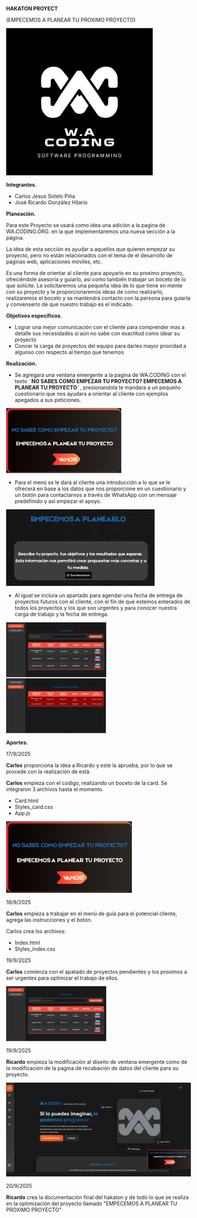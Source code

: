 ﻿**HAKATON PROYECT**

(EMPECEMOS A PLANEAR TU PROXIMO PROYECTO)


![](Aspose.Words.11ded478-5644-44f6-a6f9-62219da42f26.001.png)



**Integrantes.**

- Carlos Jesus Sotelo Piña
- José Ricardo González Hilario

**Planeación.**

Para este Proyecto se usará como idea una adición a la pagina de WA.CODING.ORG. en la que implementaremos una nueva sección a la página. 

La idea de esta sección es ayudar a aquellos que quieren empezar su proyecto, pero no están relacionados con el tema de el desarrollo de páginas web, aplicaciones móviles, etc. 

Es una forma de orientar al cliente para apoyarlo en su proximo proyecto, ofreciéndole asesoría y guiarlo, así como también trabajar un boceto de lo que solicite. Le solicitaremos una pequeña idea de lo que tiene en mente con su proyecto y le proporcionaremos ideas de como realizarlo, realizaremos el boceto y se mantendrá contacto con la persona para guiarla y convenserlo de que nuestro trabajo es el indicado.

**Objetivos especificos**.

- Lograr una mejor comunicación con el cliente para comprender mas a detalle sus necesidades si aún no sabe con exactitud como idear su proyecto 
- Concer la carga de proyectos del equipo para darles mayor prioridad a algunso con respecto al tiempo que tenemos 

**Realización.**

- Se agregara una ventana emergente a la pagina de WA.CODING con el texto ¨**NO SABES COMO EMPEZAR TU PROYECTO? EMPECEMOS A PLANEAR TU PROYECTO**¨, presionandola te mandara a un pequeño cuestionario que nos ayudara a orientar al cliente con ejemplos apegados a sus peticiones.

![ref1]

- Para el menú se le dará al cliente una introducción a lo que se le ofrecerá en base a los datos que nos proporcione en un cuestionario y un botón para contactarnos a través de WhatsApp con un mensaje predefinido y así empezar el apoyo. 

![](Aspose.Words.11ded478-5644-44f6-a6f9-62219da42f26.003.png)

- Al igual se inclura un apartado para agendar una fecha de entrega de proyectos futuros con el cliente, con el fin de que estemos enterados de todos los proyectos y los que son urgentes y para conocer nuestra carga de trabajo y la fecha de entrega.

![ref2]  ![](Aspose.Words.11ded478-5644-44f6-a6f9-62219da42f26.005.png)

**Aportes.**

17/9/2025

**Carlos** proporciona la idea a Ricardo y este la aprueba, por lo que se procede con la realización de está.

**Carlos** empieza con el código, realizando un boceto de la card. Se integraron 3 archivos hasta el momento.

- Card.html
- Styles\_card.css
- App.js

![ref3]


18/9/2025

**Carlos** empieza a trabajar en el menú de guía para el potencial cliente, agrega las instrucciones y el botón.

Carlos crea los archivos:

- Index.html
- Styles\_index.css

19/9/2025

**Carlos** comienza con el apatado de proyectos pendientes y los proximos a ser urgentes para optimizar el trabajo de ellos.

![ref2]

19/9/2025

**Ricardo** empieza la modificación al diseño de ventana emergente como de la modificación de la pagina de recabación de datos del cliente para su proyecto.

![](Aspose.Words.11ded478-5644-44f6-a6f9-62219da42f26.007.png)

20/9/2025

**Ricardo** crea la documentación final del hakaton y de todo lo que se realiza en la optimización del proyecto llamado  "EMPECEMOS A PLANEAR TU PROXIMO PROYECTO" 

[ref1]: Aspose.Words.11ded478-5644-44f6-a6f9-62219da42f26.002.png
[ref2]: Aspose.Words.11ded478-5644-44f6-a6f9-62219da42f26.004.png
[ref3]: Aspose.Words.11ded478-5644-44f6-a6f9-62219da42f26.006.png
